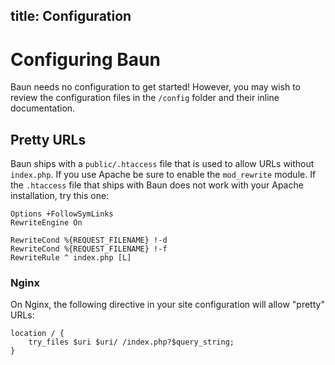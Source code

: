 title: Configuration
----
# Configuring Baun

Baun needs no configuration to get started! However, you may wish to review the configuration files in the
`/config` folder and their inline documentation.

## Pretty URLs

Baun ships with a `public/.htaccess` file that is used to allow URLs without `index.php`. If you use Apache be
sure to enable the `mod_rewrite` module. If the `.htaccess` file that ships with Baun does not work with your Apache
installation, try this one:

    Options +FollowSymLinks
    RewriteEngine On

    RewriteCond %{REQUEST_FILENAME} !-d
    RewriteCond %{REQUEST_FILENAME} !-f
    RewriteRule ^ index.php [L]

### Nginx

On Nginx, the following directive in your site configuration will allow "pretty" URLs:

    location / {
        try_files $uri $uri/ /index.php?$query_string;
    }